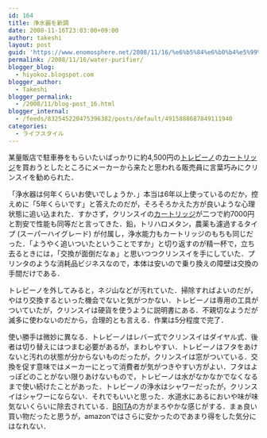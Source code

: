 ```yaml
---
id: 164
title: 浄水器を新調
date: 2008-11-16T23:03:00+09:00
author: takeshi
layout: post
guid: 'https://www.enomosphere.net/2008/11/16/%e6%b5%84%e6%b0%b4%e5%99%a8%e3%82%92%e6%96%b0%e8%aa%bf/'
permalink: /2008/11/16/water-purifier/
blogger_blog:
  - hiyokoz.blogspot.com
blogger_author:
  - Takeshi
blogger_permalink:
  - /2008/11/blog-post_16.html
blogger_internal:
  - /feeds/832545220475396382/posts/default/4915888687849111940
categories:
  - ライフスタイル
---
```

某量販店で駐車券をもらいたいばっかりに約4,500円の<a href="http://www.amazon.co.jp/gp/product/B0015C8ZXG?ie=UTF8&amp;tag=enomospheddoj-22&amp;linkCode=as2&amp;camp=247&amp;creative=7399&amp;creativeASIN=B0015C8ZXG">トレビーノ</a><img style="border: medium none ! important; margin: 0px ! important;" src="http://www.assoc-amazon.jp/e/ir?t=enomospheddoj-22&amp;l=as2&amp;o=9&amp;a=B0015C8ZXG" alt="" width="1" height="1" border="0" />の<a href="http://www.amazon.co.jp/gp/product/B00027LFBY?ie=UTF8&amp;tag=enomospheddoj-22&amp;linkCode=as2&amp;camp=247&amp;creative=7399&amp;creativeASIN=B00027LFBY">カートリッジ</a>を買おうとしたところにメーカーから来たと思われる販売員に言葉巧みにクリンスイを勧められた．<!--more-->

「浄水器は何年くらいお使いでしょうか．」本当は6年以上使っているのだか，控えめに「5年くらいです」と答えたのだが，そろそろかえた方が良いような心理状態に追い込まれた．すかさず，クリンスイの<a href="http://www.amazon.co.jp/gp/product/B00024J6UY?ie=UTF8&amp;tag=enomospheddoj-22&amp;linkCode=as2&amp;camp=247&amp;creative=7399&amp;creativeASIN=B00024J6UY">カートリッジ</a>が二つで約7000円と割安で性能も同等だと言ってきた．鉛，トリハロメタン，農薬も濾過するタイプ (スーパーハイグレード) が付属し，浄水能力もカートリッジのもちも同じだった．「ようやく追いついたということですか」と切り返すのが精一杯で，立ち去るときには，「交換が面倒だなぁ」と思いつつクリンスイを手にしていた．プリンタのような消耗品ビジネスなので，本体は安いので乗り換えの障壁は交換の手間だけである．

トレビーノを外してみると，ネジ山などが汚れていた．掃除すればよいのだが，やはり交換するといった機会でないと気がつかない．トレビーノは専用の工具がついていたが，クリンスイは硬貨を使うように説明書にある．不親切なようだが滅多に使わないのだから，合理的とも言える．作業は5分程度で完了．

使い勝手は微妙に異なる．トレビーノはレバー式でクリンスイはダイヤル式．後者は切り替えにはつまむ必要があるが，まわしやすい．トレビーノはフタをあけないと汚れの状態が分からないものだったが，クリンスイは窓がついている．交換を促す意味ではメーカーにとって消費者が気がつきやすい方がよい．フタはよっぽどのことがない限りあけないもので，トレビーノは水がなかなかでなくなるまで使い続けたことがあった．トレビーノの浄水はシャワーだったが，クリンスイはシャワーにならない．それでもいいと思った．水道水にあるにおいや味が味気ないくらいに除去されている．<a href="http://www.amazon.co.jp/gp/product/B000NZBBXC?ie=UTF8&amp;tag=enomospheddoj-22&amp;linkCode=as2&amp;camp=247&amp;creative=7399&amp;creativeASIN=B000NZBBXC">BRITA</a>の方がまろやかな感じがする．まぁ良い買い物だったと思うが，amazonではさらに安かったのであまり得をした気分にはなれない．
